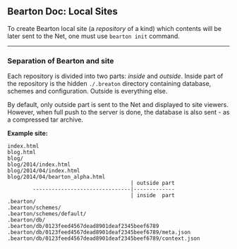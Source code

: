 ## Bearton Doc: Local Sites

To create Bearton local site (a *repository* of a kind) which contents will be later
sent to the Net, one must use `bearton init` command.

----

### Separation of Bearton and site

Each repository is divided into two parts: *inside* and *outside*.
Inside part of the repository is the hidden `./.breaton` directory containing
database, schemes and configuration.
Outside is everything else.

By default, only outside part is sent to the Net and displayed to site viewers.
However, when full push to the server is done, the database is also sent -
as a compressed tar archive.

**Example site:**

```
index.html
blog.html
blog/
blog/2014/index.html
blog/2014/04/index.html
blog/2014/04/bearton_alpha.html
                                       | outside part
        -------------------------------|-------------
                                       | inside  part
.bearton/
.bearton/schemes/
.bearton/schemes/default/
.bearton/db/
.bearton/db/0123feed4567dead8901deaf2345beef6789
.bearton/db/0123feed4567dead8901deaf2345beef6789/meta.json
.bearton/db/0123feed4567dead8901deaf2345beef6789/context.json
```
